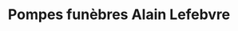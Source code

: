 ---
title: "Pompes funèbres Alain Lefebvre"
url: /faches-thumesnil/pompes-funebres-alain-lefebvre/
shop: Bestattungen
---